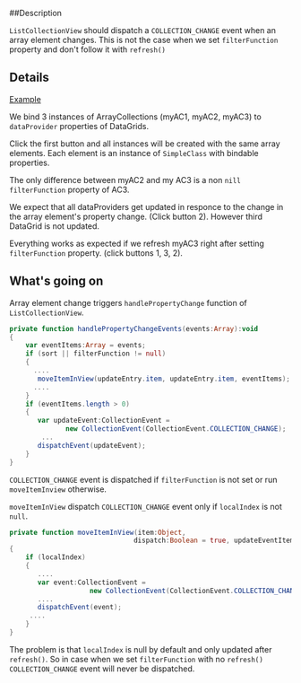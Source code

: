 ##Description

`ListCollectionView` should dispatch a `COLLECTION_CHANGE` event when an array element changes.  This is not the case when we set `filterFunction` property and don't follow it with `refresh()` 

##  Details
[Example](http://alder101.github.com/ListCollectionView-Bug/)


We bind 3 instances of ArrayCollections (myAC1, myAC2, myAC3) to `dataProvider` properties of DataGrids. 

Click the first button and all instances will be created with the same array elements. Each element is an instance of `SimpleClass` with bindable properties.

The only difference between myAC2 and my AC3 is a non `nill` `filterFunction` property of AC3.

We expect that all dataProviders get updated in responce to the change in the array element's property change. (Click button 2). However third DataGrid is not updated. 

Everything works as expected if we refresh myAC3 right after setting `filterFunction` property. (click buttons 1, 3, 2).

## What's going on

Array element change triggers `handlePropertyChange` function of `ListCollectionView`.

````actionscript
private function handlePropertyChangeEvents(events:Array):void
{
    var eventItems:Array = events;
    if (sort || filterFunction != null)
    {
      ....
       moveItemInView(updateEntry.item, updateEntry.item, eventItems);
      ....
    }
    if (eventItems.length > 0)
    {
       var updateEvent:CollectionEvent =
              new CollectionEvent(CollectionEvent.COLLECTION_CHANGE);
        ...
       dispatchEvent(updateEvent);
    }
}
````

`COLLECTION_CHANGE` event is dispatched if `filterFunction` is not set or run `moveItemInview` otherwise. 

`moveItemInView` dispatch `COLLECTION_CHANGE` event only if `localIndex` is not `null`.

```actionscript
private function moveItemInView(item:Object,
                               dispatch:Boolean = true, updateEventItems:Array = null):void
{
    if (localIndex)
    {
       ....
       var event:CollectionEvent =
                    new CollectionEvent(CollectionEvent.COLLECTION_CHANGE);
       ....
       dispatchEvent(event);
     ....
    }
}
````
The problem is that `localIndex` is null by default and only updated after `refresh()`. So in case when we set `filterFunction` with no `refresh()` `COLLECTION_CHANGE` event will never be dispatched.

